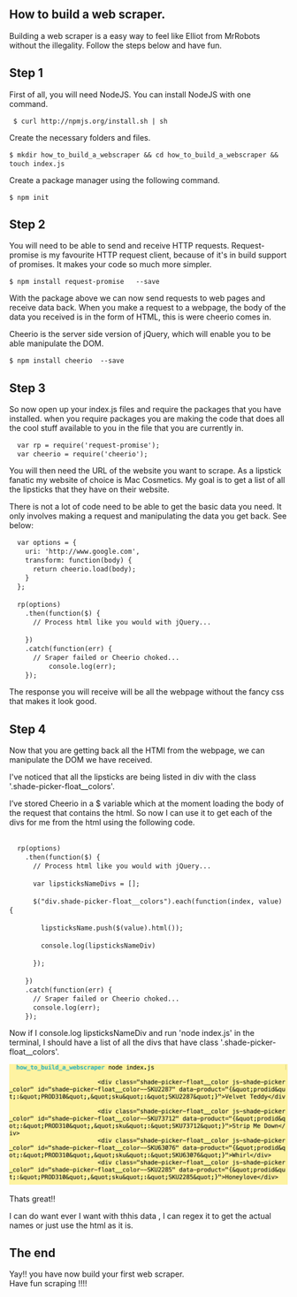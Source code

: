 ## How to build a web scraper.

Building a web scraper is a easy way to feel like Elliot from MrRobots without the illegality. Follow the steps below and have fun.


## Step 1  
First of all, you will need NodeJS. You can install NodeJS with one command.

```
 $ curl http://npmjs.org/install.sh | sh
```
Create the necessary folders and files.

```
$ mkdir how_to_build_a_webscraper && cd how_to_build_a_webscraper && touch index.js
```

Create a package manager using the following command.

```
$ npm init 
```


## Step 2

You will need to be able to send and receive HTTP requests. Request-promise is my favourite HTTP request client, because of it's in build support of promises. It makes your code so much more simpler. 

``` 
$ npm install request-promise   --save
```

With the package above we can now send requests to web pages and receive data back. When you make a request to a webpage, the body of the data you received is in the form of HTML, this is were cheerio comes in.<br>

Cheerio is the server side version of jQuery, which will enable you to be able manipulate the DOM.

``` 
$ npm install cheerio  --save
```

## Step 3

So now open up your index.js files and require the packages that you have installed. when you require packages you are making the code that does all the cool stuff available to you in the file that you are currently in.

```
  var rp = require('request-promise');
  var cheerio = require('cheerio'); 

```

You will then need the URL of the website you want to scrape. 
As a lipstick fanatic my website of choice is Mac Cosmetics. My goal is to get a list of all the lipsticks that they have on their website.

There is not a lot of code need to be able to get the basic data you need. It only involves making a request and manipulating the data you get back. See below:

```
  var options = {
    uri: 'http://www.google.com',
    transform: function(body) {
      return cheerio.load(body);
    }
  };

  rp(options)
    .then(function($) {
      // Process html like you would with jQuery...
    
    })
    .catch(function(err) {
      // Sraper failed or Cheerio choked...
          console.log(err);
    });

``` 

The response you will receive will be all the webpage without the fancy css that makes it look good.


  
## Step 4

Now that you are getting back all the HTMl from the webpage, we can manipulate the DOM we have received. 

I've noticed that all the lipsticks are being listed in div with the class '.shade-picker-float__colors'. 

I’ve stored Cheerio in a $ variable which at the moment  loading the body of the request that contains the html. So now I can use it to get each of the divs for me from the html using the following code.

```

  rp(options)
    .then(function($) {
      // Process html like you would with jQuery...
      
      var lipsticksNameDivs = [];

      $("div.shade-picker-float__colors").each(function(index, value) {

        lipsticksName.push($(value).html());
        
        console.log(lipsticksNameDiv)

      });
    
    })
    .catch(function(err) {
      // Sraper failed or Cheerio choked...
      console.log(err);
    });

``` 
Now if I console.log lipsticksNameDiv and run 'node index.js' in the terminal, I should have a list of all the divs that have class '.shade-picker-float__colors'. 

![](/images/lipstickDivs.png)

Thats great!!

I can do want ever I want with thhis data , I can regex it to get the actual names or just use the html as it is.


## The end

Yay!! you have now build your first web scraper. <br>
Have fun scraping !!!!